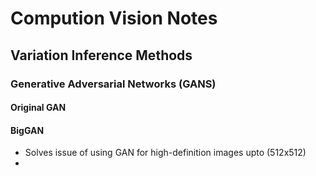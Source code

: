 # Compution Vision Notes

## Variation Inference Methods

### Generative Adversarial Networks (GANS)
#### Original GAN

#### BigGAN
+ Solves issue of using GAN for high-definition images upto (512x512)
+ 

